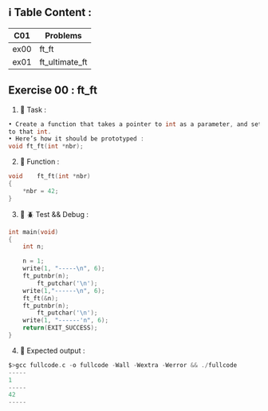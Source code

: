 ## :information_source: Table Content :

| C01 | Problems |
|--- |--- |
| ex00 | ft_ft |
| ex01 | ft_ultimate_ft |

## Exercise 00 : ft_ft

1. :dart: Task :
```c
• Create a function that takes a pointer to int as a parameter, and sets the value "42"
to that int.
• Here’s how it should be prototyped :
void ft_ft(int *nbr);
```

2. :dart: Function :
```c
void	ft_ft(int *nbr)
{
	*nbr = 42;
}
```

3. :wrench: :beetle: Test && Debug :
```c
int	main(void)
{
	int n;

	n = 1;
	write(1, "-----\n", 6);
	ft_putnbr(n);
		ft_putchar('\n');
	write(1,"------\n", 6);
	ft_ft(&n);
	ft_putnbr(n);
		ft_putchar('\n');
	write(1, "------'n", 6);
	return(EXIT_SUCCESS);
}
```

4. :8ball: Expected output :
```c
$>gcc fullcode.c -o fullcode -Wall -Wextra -Werror && ./fullcode
-----
1
-----
42
-----
```
